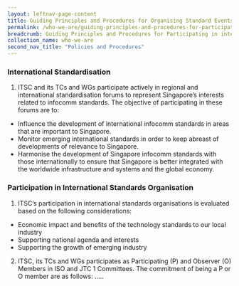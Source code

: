 ```yaml
---
layout: leftnav-page-content
title: Guiding Principles and Procedures for Organising Standard Events
permalink: /who-we-are/guiding-principles-and-procedures-for-participating-in-international-standard-meetings
breadcrumb: Guiding Principles and Procedures for Participating in international Standard Meetings
collection_name: who-we-are
second_nav_title: "Policies and Procedures"
---
```

### International Standardisation
1. ITSC and its TCs and WGs participate actively in regional and international standardisation forums to represent Singapore’s interests related to infocomm standards. The objective of participating in these forums are to:
  * Influence the development of international infocomm standards in areas that are important to Singapore.
  * Monitor emerging international standards in order to keep abreast of developments of relevance to Singapore.
  * Harmonise the development of Singapore infocomm standards with those internationally to ensure that Singapore is better integrated with the worldwide infrastructure and systems and the global economy.

### Participation in International Standards Organisation
1. ITSC’s participation in international standards organisations is evaluated based on the following considerations:
  * Economic impact and benefits of the technology standards to our local industry
  * Supporting national agenda and interests
  * Supporting the growth of emerging industry
2. ITSC, its TCs and WGs participates as Participating (P) and Observer (O) Members in ISO and JTC 1 Committees. The commitment of being a P or O member are as follows:
  .....
